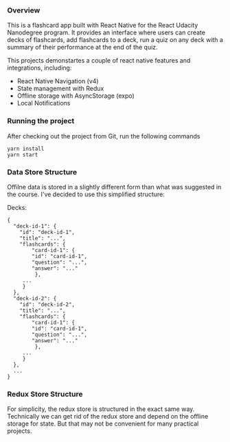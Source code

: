 ### Overview

This is a flashcard app built with React Native for the React Udacity Nanodegree program. It provides an interface where users can create decks of flashcards, add flashcards to a deck, run a quiz on any deck with a summary of their performance at the end of the quiz.

This projects demonstartes a couple of react native features and integrations, including: 
- React Native Navigation (v4)
- State management with Redux
- Offline storage with AsyncStorage (expo)
- Local Notifications

###  Running the project

After checking out the project from Git, run the following commands

```
yarn install
yarn start
```

### Data Store Structure
Offilne data is stored in a slightly different form than what was suggested in the course. I've decided to use this simplified structure: 

Decks:
```
{
  "deck-id-1": {
    "id": "deck-id-1",
    "title": "...",
    "flashcards": {
        "card-id-1": {
	    "id": "card-id-1",
	    "question": "...",
	    "answer": "..."
         },
	 ...
     }
  },
  "deck-id-2": {
    "id": "deck-id-2",
    "title": "...",
    "flashcards": {
        "card-id-1": {
	    "id": "card-id-1",
	    "question": "...",
	    "answer": "..."
         },
	 ...
     }
  },
  ...
}
```

### Redux Store Structure

For simplicity, the redux store is structured in the exact same way. Technically we can get rid of the redux store and depend on the offline storage for state. But that may not be convenient for many practical projects.


